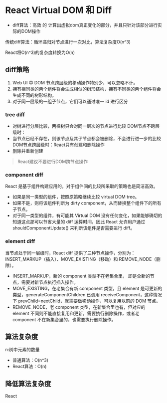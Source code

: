 # React Virtual DOM 和 Diff

- diff算法：高效 的 计算出虚拟dom真正变化的部分，并且只针对该部分进行实际的DOM操作

传统diff算法：循环递归对节点进行一次对比，算法复杂度O(n^3)

React将O(n^3)的复杂度转换为O(n)


## diff策略
1. Web UI 中 DOM 节点跨层级的移动操作特别少，可以忽略不计。
2. 拥有相同类的两个组件将会生成相似的树形结构，拥有不同类的两个组件将会生成不同的树形结构。
3. 对于同一层级的一组子节点，它们可以通过唯一 id 进行区分

### tree diff
- 对树进行分层比较，两棵树只会对同一层次的节点进行比较
DOM节点不跨层级时：
- 当节点已经不存在，则该节点及其子节点都会被删除，不会进行进一步的比较
DOM节点跨层级时：React只有创建和删除操作
- 删除并重新创建
> React建议不要进行DOM跨节点操作


### component diff
React 是基于组件构建应用的，对于组件间的比较所采取的策略也是简洁高效。

- 如果是同一类型的组件，按照原策略继续比较 virtual DOM tree。
- 如果不是，则将该组件判断为 dirty component，从而替换整个组件下的所有子节点。
- 对于同一类型的组件，有可能其 Virtual DOM 没有任何变化，如果能够确切的知道这点那可以节省大量的 diff 运算时间，因此 React 允许用户通过 shouldComponentUpdate() 来判断该组件是否需要进行 diff。
### element diff
当节点处于同一层级时，React diff 提供了三种节点操作，分别为：INSERT_MARKUP（插入）、MOVE_EXISTING（移动）和 REMOVE_NODE（删除）。

- INSERT_MARKUP，新的 component 类型不在老集合里， 即是全新的节点，需要对新节点执行插入操作。
- MOVE_EXISTING，在老集合有新 component 类型，且 element 是可更新的类型，generateComponentChildren 已调用 receiveComponent，这种情况下 prevChild=nextChild，就需要做移动操作，可以复用以前的 DOM 节点。
- REMOVE_NODE，老 component 类型，在新集合里也有，但对应的 element 不同则不能直接复用和更新，需要执行删除操作，或者老 component 不在新集合里的，也需要执行删除操作。


## 算法复杂度
n:树中元素的数量
- 普通算法：O(n^3)
- React算法：O(n)
  
## 降低算法复杂度
React